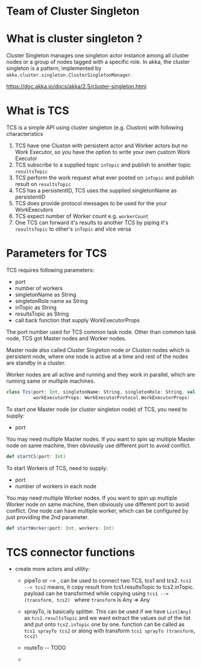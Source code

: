 Team of Cluster Singleton
=========================

# What is cluster singleton ?

Cluster Singleton manages one singleton actor instance among all cluster nodes or a group of nodes tagged with a specific role.
In akka, the cluster singleton is a pattern, implemented by `akka.cluster.singleton.ClusterSingletonManager`. 

<https://doc.akka.io/docs/akka/2.5/cluster-singleton.html>

# What is TCS  

TCS is a simple API using cluster singleton (e.g. Cluston) with following characteristics

1. TCS have one Cluston with persistent actor and Worker actors but no Work Executor, so you have the option to write your own custom Work Executor 
2. TCS subscribe to a supplied topic `inTopic` and publish to another topic `resultsTopic`   
3. TCS perform the work request what ever posted on `inTopic` and publish result on `resultsTopic` 
4. TCS has a persistentID, TCS uses the supplied singletonName as  persistentID
5. TCS does provide protocol messages to be used for the your WorkExecutors 
6. TCS expect number of Worker count e.g. `workerCount` 
7. One TCS can forward it's results to another TCS by piping it's `resultsTopic` to other's `inTopic` and vice versa 

# Parameters for TCS


TCS requires following parameters: 
 * port 
 * number of workers 
 * singletonName as String 
 * singletonRole name as String 
 * inTopic as String 
 * resultsTopic as String  
 * call back function that supply WorkExecutorProps 

The port number used for TCS common task node. Other than common task node, 
TCS got Master nodes and Worker nodes.

Master node also called Cluster Singleton node or Cluston nodes which is persistent node, 
where one node is active at a time and rest of the nodes are standby in a cluster. 

Worker nodes are all active and running and they work in parallel, 
which are running same or multiple machines.  

```scala 
class Tcs(port: Int, singletonName: String, singletonRole: String, val inTopic: String ,val resultTopic: String,
          workExecutorProps: WorkExecutorProtocol.WorkExecutorProps)
```

To start one Master node (or cluster singleton node) of TCS, you need to supply:
 * port  
  
You may need multiple Master nodes. If you want to spin up multiple Master node on same machine, then
obviously use different port to avoid conflict.  
  
```scala
def startCS(port: Int)
``` 

To start Workers of TCS, need to supply:
 * port 
 * number of workers in each node 

You may need multiple Worker nodes. If you want to spin up multiple Worker node on same machine, then
obviously use different port to avoid conflict. One node can have multiple worker, which can be 
configured by just providing the 2nd parameter.   

```scala 
def startWorker(port: Int, workers: Int) 
``` 

# TCS connector functions  
* create more actors and utility:
  - pipeTo or --> , can be used to connect two TCS, tcs1 and tcs2. `tcs1 --> tcs2` means, 
     it copy result from tcs1.resultsTopic to tcs2.inTopic. payload can be transformed 
     while copying using `tcs1 --> (transform, tcs2) ` where `transform` is Any => Any     
      
  - sprayTo, is basically splitter. This can be used if we have `List[Any]` as `tcs1.resultsTopic`
    and we want extract the values out of the list and put onto `tcs2.inTopic` one by one. function can be
    called as `tcs1 sprayTo tcs2`  or along with transform `tcs1 sprayTo (transform, tcs2)`
    
  - routeTo -- TODO    
  - 